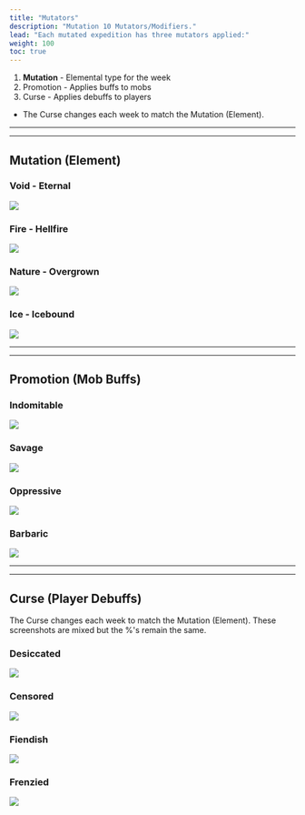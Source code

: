 ```yaml
---
title: "Mutators"
description: "Mutation 10 Mutators/Modifiers."
lead: "Each mutated expedition has three mutators applied:"
weight: 100
toc: true
---
```


1. **Mutation** - Elemental type for the week
2. Promotion - Applies buffs to mobs
3. Curse - Applies debuffs to players
   
- The Curse changes each week to match the Mutation (Element).

---
---

## Mutation (Element)

### Void - Eternal

<img src="/images/modifiers/mutation/eternal.png">

### Fire - Hellfire

<img src="/images/modifiers/mutation/hellfire.png"></img>

### Nature - Overgrown

<img src="/images/modifiers/mutation/overgrown.png"></img>

### Ice - Icebound

<img src="/images/modifiers/mutation/icebound.png"></img>

---
---

## Promotion (Mob Buffs)

### Indomitable

<img src="/images/modifiers/promotion/indomitable.png"></img>

### Savage

<img src="/images/modifiers/promotion/savage.png"></img>

### Oppressive

<img src="/images/modifiers/promotion/oppressive.png"></img>

### Barbaric

<img src="/images/modifiers/promotion/barbaric.png"></img>

---
---

## Curse (Player Debuffs)
The Curse changes each week to match the Mutation (Element). These screenshots are mixed but the %'s remain the same. 

### Desiccated

<img src="/images/modifiers/curse/desiccated.png"></img>

### Censored

<img src="/images/modifiers/curse/censored.png"></img>

### Fiendish

<img src="/images/modifiers/curse/fiendish.png"></img>

### Frenzied

<img src="/images/modifiers/curse/frenzied.png"></img>

